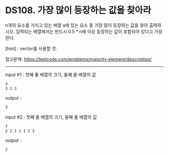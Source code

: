 # DS108. 가장 많이 등장하는 값을 찾아라
n개의 요소를 가지고 있는 배열 a에 있는 요소 중 가장 많이 등장하는 값을 찾아 출력하시오.
입력되는 배열에서는 반드시 0.5 * n배 이상 등장하는 값이 포함되어 있다고 가정한다.

[hint] : vector를 사용할 것.

참고문제: https://leetcode.com/problems/majority-element/description/

---

input #1 : 첫째 줄 배열의 크기, 둘째 줄 배열의 값
```
3  
3 2 3
```
output :
```
3
```

input #2 : 첫째 줄 배열의 크기, 둘째 줄 배열의 값
```
7  
2 2 1 1 1 2 2
```

output :
```
2
```